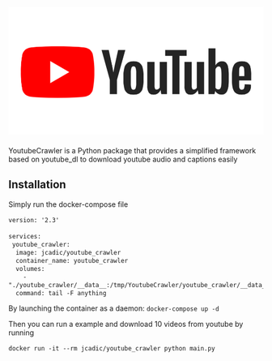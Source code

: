 ![Youtube Logo](img/youtube.png)
--------------------------------------------------------------------------------

YoutubeCrawler is a Python package that provides a simplified framework based on youtube_dl to download youtube audio and captions easily

## Installation
Simply run the docker-compose file 
```
version: '2.3'

services:
 youtube_crawler:
  image: jcadic/youtube_crawler
  container_name: youtube_crawler
  volumes:
    - "./youtube_crawler/__data__:/tmp/YoutubeCrawler/youtube_crawler/__data__"
  command: tail -F anything
```

By launching the container as a daemon:
```docker-compose up -d```

Then you can run a example and download 10 videos from youtube by running
```
docker run -it --rm jcadic/youtube_crawler python main.py
```

